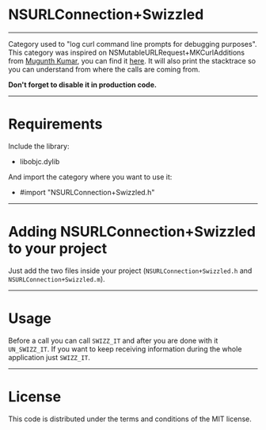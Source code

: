 NSURLConnection+Swizzled
=============
-------------

Category used to "log curl command line prompts for debugging purposes". This category was inspired on NSMutableURLRequest+MKCurlAdditions from [Mugunth Kumar](https://twitter.com/mugunthkumar), you can find it [here](https://github.com/MugunthKumar/CurlNSMutableURLRequestDemo). It will also print the stacktrace so you can understand from where the calls are coming from.

**Don't forget to disable it in production code.**

------------
Requirements
============

Include the library:

* libobjc.dylib

And import the category where you want to use it:

* #import "NSURLConnection+Swizzled.h"

------------------------------------
Adding NSURLConnection+Swizzled to your project
====================================

Just add the two files inside your project (`NSURLConnection+Swizzled.h` and `NSURLConnection+Swizzled.m`).

-----
Usage
=====

Before a call you can call `SWIZZ_IT` and after you are done with it `UN_SWIZZ_IT`.
If you want to keep receiving information during the whole application just `SWIZZ_IT`.

-------
License
=======

This code is distributed under the terms and conditions of the MIT license. 
